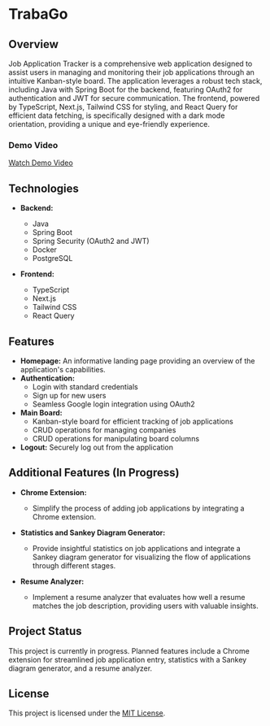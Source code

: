 # TrabaGo

## Overview

Job Application Tracker is a comprehensive web application designed to assist users in managing and monitoring their job applications through an intuitive Kanban-style board. The application leverages a robust tech stack, including Java with Spring Boot for the backend, featuring OAuth2 for authentication and JWT for secure communication. The frontend, powered by TypeScript, Next.js, Tailwind CSS for styling, and React Query for efficient data fetching, is specifically designed with a dark mode orientation, providing a unique and eye-friendly experience.

### Demo Video


[Watch Demo Video](https://github.com/DragosMoro/TrabaGo/assets/77979309/256166d4-044b-4563-b7e8-f48a6643fbac)

## Technologies

- **Backend:**
  - Java
  - Spring Boot
  - Spring Security (OAuth2 and JWT)
  - Docker
  - PostgreSQL

- **Frontend:**
  - TypeScript
  - Next.js
  - Tailwind CSS
  - React Query

## Features

- **Homepage:** An informative landing page providing an overview of the application's capabilities.
- **Authentication:**
  - Login with standard credentials
  - Sign up for new users
  - Seamless Google login integration using OAuth2
- **Main Board:**
  - Kanban-style board for efficient tracking of job applications
  - CRUD operations for managing companies
  - CRUD operations for manipulating board columns
- **Logout:** Securely log out from the application

## Additional Features (In Progress)

- **Chrome Extension:**
  - Simplify the process of adding job applications by integrating a Chrome extension.
  
- **Statistics and Sankey Diagram Generator:**
  - Provide insightful statistics on job applications and integrate a Sankey diagram generator for visualizing the flow of applications through different stages.

- **Resume Analyzer:**
  - Implement a resume analyzer that evaluates how well a resume matches the job description, providing users with valuable insights.

## Project Status

This project is currently in progress. Planned features include a Chrome extension for streamlined job application entry, statistics with a Sankey diagram generator, and a resume analyzer.

## License

This project is licensed under the [MIT License](LICENSE).
